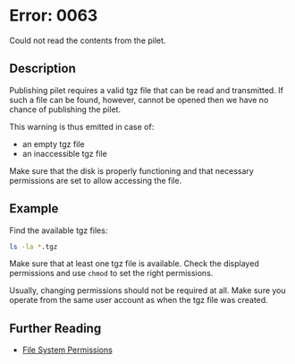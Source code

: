 # Error: 0063

Could not read the contents from the pilet.

## Description

Publishing pilet requires a valid tgz file that can be read and transmitted.
If such a file can be found, however, cannot be opened then we have no chance
of publishing the pilet.

This warning is thus emitted in case of:

- an empty tgz file
- an inaccessible tgz file

Make sure that the disk is properly functioning and that necessary permissions
are set to allow accessing the file.

## Example

Find the available tgz files:

```sh
ls -la *.tgz
```

Make sure that at least one tgz file is available. Check the displayed permissions
and use `chmod` to set the right permissions.

Usually, changing permissions should not be required at all. Make sure you operate
from the same user account as when the tgz file was created.

## Further Reading

- [File System Permissions](https://en.wikipedia.org/wiki/File_system_permissions)
